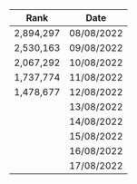 
|Rank| Date |
|---------|--|
| 2,894,297   |08/08/2022|
| 2,530,163  |09/08/2022|
| 2,067,292  |10/08/2022|
| 1,737,774  |11/08/2022|
| 1,478,677  |12/08/2022|
|   |13/08/2022|
|   |14/08/2022|
|   |15/08/2022|
|   |16/08/2022|
|   |17/08/2022|




